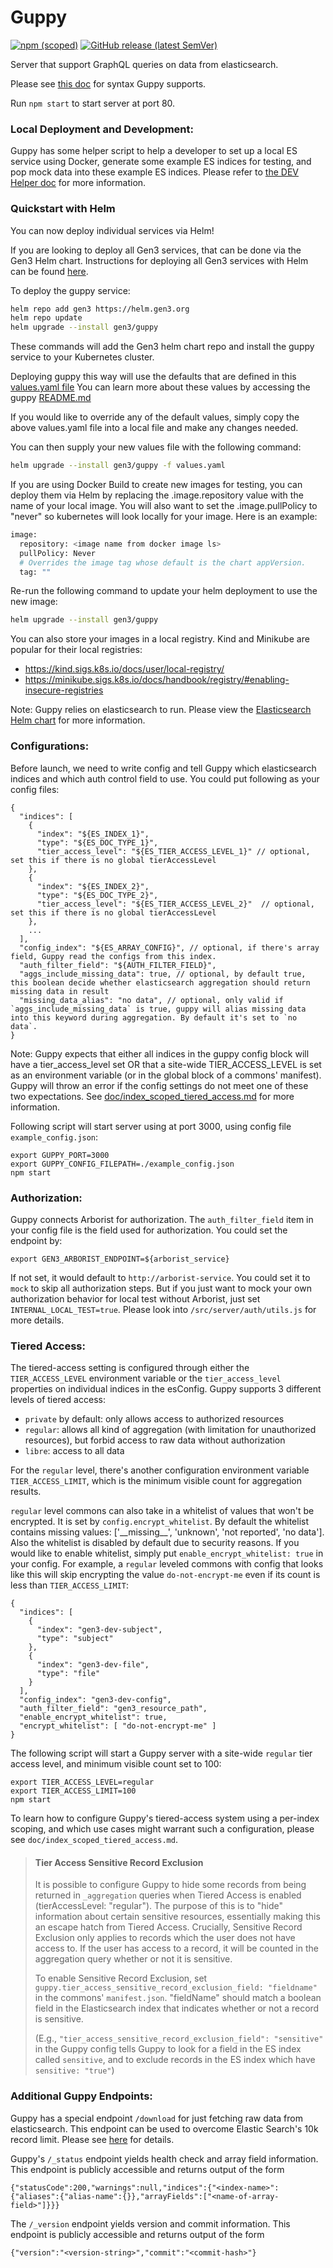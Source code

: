 # Guppy

[![npm (scoped)](https://img.shields.io/npm/v/@gen3/guppy?label=NPM%20Release%20%28Component%29)](https://www.npmjs.com/package/@gen3/guppy)
[![GitHub release (latest SemVer)](https://img.shields.io/github/v/release/uc-cdis/guppy?label=GH%20Release%20%28Server%29)](https://github.com/uc-cdis/guppy/releases)

Server that support GraphQL queries on data from elasticsearch.

Please see [this doc](https://github.com/uc-cdis/guppy/blob/master/doc/queries.md) for syntax Guppy supports.

Run `npm start` to start server at port 80.

### Local Deployment and Development:
Guppy has some helper script to help a developer to set up a local ES service using Docker, generate some example ES indices for testing, and pop mock data into these example ES indices. Please refer to [the DEV Helper doc](https://github.com/uc-cdis/guppy/blob/master/devHelper/README.md) for more information.

### Quickstart with Helm

You can now deploy individual services via Helm!

If you are looking to deploy all Gen3 services, that can be done via the Gen3 Helm chart.
Instructions for deploying all Gen3 services with Helm can be found [here](https://github.com/uc-cdis/gen3-helm#readme).

To deploy the guppy service:
```bash
helm repo add gen3 https://helm.gen3.org
helm repo update
helm upgrade --install gen3/guppy
```
These commands will add the Gen3 helm chart repo and install the guppy service to your Kubernetes cluster.

Deploying guppy this way will use the defaults that are defined in this [values.yaml file](https://github.com/uc-cdis/gen3-helm/blob/master/helm/guppy/values.yaml)
You can learn more about these values by accessing the guppy [README.md](https://github.com/uc-cdis/gen3-helm/blob/master/helm/guppy/README.md)

If you would like to override any of the default values, simply copy the above values.yaml file into a local file and make any changes needed.

You can then supply your new values file with the following command:
```bash
helm upgrade --install gen3/guppy -f values.yaml
```

If you are using Docker Build to create new images for testing, you can deploy them via Helm by replacing the .image.repository value with the name of your local image.
You will also want to set the .image.pullPolicy to "never" so kubernetes will look locally for your image.
Here is an example:
```bash
image:
  repository: <image name from docker image ls>
  pullPolicy: Never
  # Overrides the image tag whose default is the chart appVersion.
  tag: ""
```

Re-run the following command to update your helm deployment to use the new image:
```bash
helm upgrade --install gen3/guppy
```

You can also store your images in a local registry. Kind and Minikube are popular for their local registries:
- https://kind.sigs.k8s.io/docs/user/local-registry/
- https://minikube.sigs.k8s.io/docs/handbook/registry/#enabling-insecure-registries

Note: Guppy relies on elasticsearch to run. Please view the [Elasticsearch Helm chart](https://github.com/uc-cdis/gen3-helm/tree/master/helm/elasticsearch) for more information.

### Configurations:
Before launch, we need to write config and tell Guppy which elasticsearch indices and which auth control field to use.
You could put following as your config files:

```
{
  "indices": [
    {
      "index": "${ES_INDEX_1}",
      "type": "${ES_DOC_TYPE_1}",
      "tier_access_level": "${ES_TIER_ACCESS_LEVEL_1}" // optional, set this if there is no global tierAccessLevel
    },
    {
      "index": "${ES_INDEX_2}",
      "type": "${ES_DOC_TYPE_2}",
      "tier_access_level": "${ES_TIER_ACCESS_LEVEL_2}"  // optional, set this if there is no global tierAccessLevel
    },
    ...
  ],
  "config_index": "${ES_ARRAY_CONFIG}", // optional, if there's array field, Guppy read the configs from this index.
  "auth_filter_field": "${AUTH_FILTER_FIELD}",
  "aggs_include_missing_data": true, // optional, by default true, this boolean decide whether elasticsearch aggregation should return missing data in result
  "missing_data_alias": "no data", // optional, only valid if `aggs_include_missing_data` is true, guppy will alias missing data into this keyword during aggregation. By default it's set to `no data`.
}
```

Note: Guppy expects that either all indices in the guppy config block will have a tier_access_level set OR that a site-wide TIER_ACCESS_LEVEL is set as an environment variable (or in the global block of a commons' manifest). Guppy will throw an error if the config settings do not meet one of these two expectations. See [doc/index_scoped_tiered_access.md](https://github.com/uc-cdis/guppy/blob/master/doc/index_scoped_tiered_access.md) for more information.

Following script will start server using at port 3000, using config file `example_config.json`:

```
export GUPPY_PORT=3000
export GUPPY_CONFIG_FILEPATH=./example_config.json
npm start
```

### Authorization:
Guppy connects Arborist for authorization.
The `auth_filter_field` item in your config file is the field used for authorization.
You could set the endpoint by:

```
export GEN3_ARBORIST_ENDPOINT=${arborist_service}
```

If not set, it would default to `http://arborist-service`. You could set it to `mock` to
skip all authorization steps. But if you just want to mock your own authorization
behavior for local test without Arborist, just set `INTERNAL_LOCAL_TEST=true`. Please
look into `/src/server/auth/utils.js` for more details.

### Tiered Access:
The tiered-access setting is configured through either the `TIER_ACCESS_LEVEL` environment variable or the `tier_access_level` properties on individual indices in the esConfig. Guppy supports 3 different levels of tiered access:
- `private` by default: only allows access to authorized resources
- `regular`: allows all kind of aggregation (with limitation for unauthorized resources), but forbid access to raw data without authorization
- `libre`: access to all data

For the `regular` level, there's another configuration environment variable `TIER_ACCESS_LIMIT`, which is the minimum visible count for aggregation results.

`regular` level commons can also take in a whitelist of values that won't be encrypted. It is set by `config.encrypt_whitelist`.
By default the whitelist contains missing values: ['\_\_missing\_\_', 'unknown', 'not reported', 'no data'].
Also the whitelist is disabled by default due to security reasons. If you would like to enable whitelist, simply put `enable_encrypt_whitelist: true` in your config.
For example, a `regular` leveled commons with config that looks like this will skip encrypting the value `do-not-encrypt-me` even if its count is less than `TIER_ACCESS_LIMIT`:

```
{
  "indices": [
    {
      "index": "gen3-dev-subject",
      "type": "subject"
    },
    {
      "index": "gen3-dev-file",
      "type": "file"
    }
  ],
  "config_index": "gen3-dev-config",
  "auth_filter_field": "gen3_resource_path",
  "enable_encrypt_whitelist": true,
  "encrypt_whitelist": [ "do-not-encrypt-me" ]
}
```

The following script will start a Guppy server with a site-wide `regular` tier access level, and minimum visible count set to 100:

```
export TIER_ACCESS_LEVEL=regular
export TIER_ACCESS_LIMIT=100
npm start
```

To learn how to configure Guppy's tiered-access system using a per-index scoping, and which use cases might warrant such a configuration, please see `doc/index_scoped_tiered_access.md`.

> #### Tier Access Sensitive Record Exclusion
> It is possible to configure Guppy to hide some records from being returned in `_aggregation` queries when Tiered Access is enabled (tierAccessLevel: "regular").
> The purpose of this is to "hide" information about certain sensitive resources, essentially making this an escape hatch from Tiered Access.
> Crucially, Sensitive Record Exclusion only applies to records which the user does not have access to. If the user has access to a record, it will
> be counted in the aggregation query whether or not it is sensitive.
>
> To enable Sensitive Record Exclusion, set  `guppy.tier_access_sensitive_record_exclusion_field: "fieldname"` in the commons' `manifest.json`. "fieldName" should match a boolean field in the Elasticsearch index that indicates whether or not a record is sensitive.
>
> (E.g., `"tier_access_sensitive_record_exclusion_field": "sensitive"` in the Guppy config tells Guppy to look for a field in the ES index called `sensitive`, and to exclude records in the ES index which have `sensitive: "true"`)

### Additional Guppy Endpoints:
Guppy has a special endpoint `/download` for just fetching raw data from elasticsearch. This endpoint can be used to overcome Elastic Search's 10k record limit. Please see [here](https://github.com/uc-cdis/guppy/blob/master/doc/download.md) for details.

Guppy's `/_status` endpoint yields health check and array field information. This endpoint is publicly accessible and returns output of the form
```
{"statusCode":200,"warnings":null,"indices":{"<index-name>":{"aliases":{"alias-name":{}},"arrayFields":["<name-of-array-field>"]}}}
```

The `/_version` endpoint yields version and commit information. This endpoint is publicly accessible and returns output of the form
```
{"version":"<version-string>","commit":"<commit-hash>"}
```
